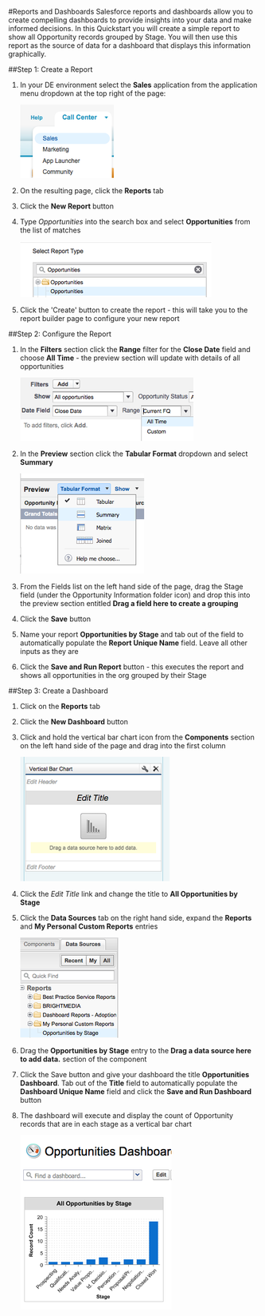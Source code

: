#Reports and Dashboards
Salesforce reports and dashboards allow you to create compelling dashboards to provide insights into your data and make informed decisions. In this Quickstart you will create a simple report to show all Opportunity records grouped by Stage. You will then use this report as the source of data for a dashboard that displays this information graphically.

##Step 1: Create a Report

1. In your DE environment select the **Sales** application from the application menu dropdown at the top right of the page:

    ![](images/salesapp.png)
    
2. On the resulting page, click the **Reports** tab  
3. Click the **New Report** button  
4. Type *Opportunities* into the search box and select **Opportunities** from the list of matches

    ![](images/selrep.png)
    
5. Click the 'Create' button to create the report - this will take you to the report builder page to configure your new report

##Step 2: Configure the Report
1. In the **Filters** section click the **Range** filter for the **Close Date** field and choose **All Time** - the preview section will update with details of all opportunities

    ![](images/alltime.png)
   
2. In the **Preview** section click the **Tabular Format** dropdown and select **Summary**

    ![](images/summary.png)
    
3. From the Fields list on the left hand side of the page, drag the Stage field (under the Opportunity Information folder icon) and drop this into the preview section entitled **Drag a field here to create a grouping**  

4. Click the **Save** button  

5. Name your report **Opportunities by Stage** and tab out of the field to automatically populate the **Report Unique Name** field. Leave all other inputs as they are  

6. Click the **Save and Run Report** button - this executes the report and shows all opportunities in the org grouped by their Stage

##Step 3: Create a Dashboard
1. Click on the **Reports** tab   

2. Click the **New Dashboard** button   

3. Click and hold the vertical bar chart icon from the **Components** section on the left hand side of the page and drag into the first column

    ![](images/dbvbcomp.png)
    
4. Click the *Edit Title* link and change the title to **All Opportunities by Stage**  

5. Click the **Data Sources** tab on the right hand side, expand the **Reports** and **My Personal Custom Reports** entries

    ![](images/dsrep.png)
    
6. Drag the **Opportunities by Stage** entry to the **Drag a data source here to add data.** section of the component  

7. Click the Save button and give your dashboard the title **Opportunities Dashboard**. Tab out of the **Title** field to automatically populate the **Dashboard Unique Name** field and click the **Save and Run Dashboard** button  

8. The dashboard will execute and display the count of Opportunity records that are in each stage as a vertical bar chart  

   ![](images/dbresult.png)